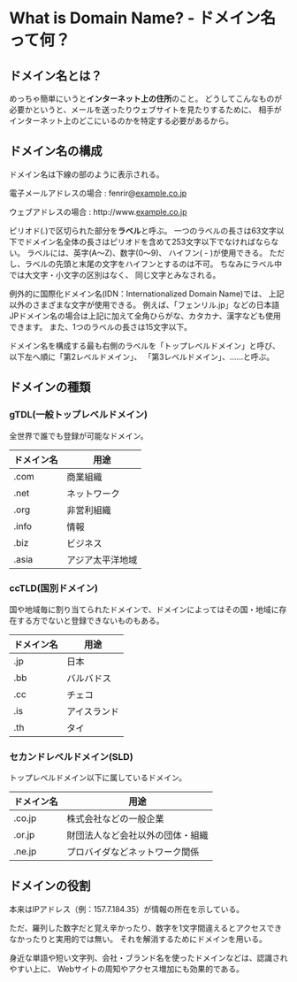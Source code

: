 # What is Domain Name? - ドメイン名って何？
## ドメイン名とは？
めっちゃ簡単にいうと**インターネット上の住所**のこと。
どうしてこんなものが必要かというと、メールを送ったりウェブサイトを見たりするために、 相手がインターネット上のどこにいるのかを特定する必要があるから。

## ドメイン名の構成
ドメイン名は下線の部のように表示される。

電子メールアドレスの場合 :
fenrir@<u>example.co.jp</u>

ウェブアドレスの場合 :
http://www.<u>example.co.jp</u>

ピリオド(.)で区切られた部分を**ラベル**と呼ぶ。 
一つのラベルの長さは63文字以下でドメイン名全体の長さはピリオドを含めて253文字以下でなければならない。
ラベルには、英字(A～Z)、数字(0～9)、 ハイフン( - )が使用できる。
ただし、ラベルの先頭と末尾の文字をハイフンとするのは不可。
ちなみにラベル中では大文字・小文字の区別はなく、 同じ文字とみなされる。

例外的に国際化ドメイン名(IDN：Internationalized Domain Name)では、 上記以外のさまざまな文字が使用できる。 
例えば、「フェンリル.jp」などの日本語JPドメイン名の場合は上記に加えて全角ひらがな、カタカナ、漢字なども使用できます。 
また、1つのラベルの長さは15文字以下。

ドメイン名を構成する最も右側のラベルを「トップレベルドメイン」と呼び、 以下左へ順に「第2レベルドメイン」、 「第3レベルドメイン」、……と呼ぶ。

## ドメインの種類
### gTDL(一般トップレベルドメイン)
全世界で誰でも登録が可能なドメイン。

|ドメイン名|用途|
|--|--|
|.com|商業組織|
|.net|ネットワーク|
|.org|非営利組織|
|.info|情報|
|.biz|ビジネス|
|.asia|アジア太平洋地域|

### ccTLD(国別ドメイン)
国や地域毎に割り当てられたドメインで、ドメインによってはその国・地域に存在する方でないと登録できないものもある。

|ドメイン名|用途|
|--|--|
|.jp|日本|
|.bb|バルバドス|
|.cc|チェコ|
|.is|アイスランド|
|.th|タイ|

### セカンドレベルドメイン(SLD)
トップレベルドメイン以下に属しているドメイン。

|ドメイン名|用途|
|--|--|
|.co.jp|株式会社などの一般企業|
|.or.jp|財団法人など会社以外の団体・組織|
|.ne.jp|プロバイダなどネットワーク関係|

## ドメインの役割
本来はIPアドレス（例：157.7.184.35）が情報の所在を示している。

ただ、羅列した数字だと覚え辛かったり、数字を1文字間違えるとアクセスできなかったりと実用的では無い。
それを解消するためにドメインを用いる。

身近な単語や短い文字列、会社・ブランド名を使ったドメインなどは、認識されやすい上に、 Webサイトの周知やアクセス増加にも効果的である。
